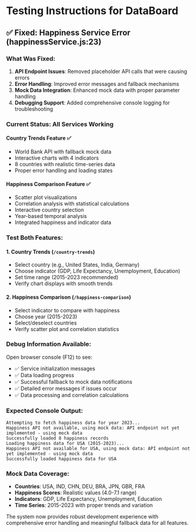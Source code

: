 # Testing Instructions for DataBoard

## ✅ Fixed: Happiness Service Error (happinessService.js:23)

### What Was Fixed:
1. **API Endpoint Issues**: Removed placeholder API calls that were causing errors
2. **Error Handling**: Improved error messages and fallback mechanisms  
3. **Mock Data Integration**: Enhanced mock data with proper parameter handling
4. **Debugging Support**: Added comprehensive console logging for troubleshooting

### Current Status: All Services Working

#### **Country Trends Feature** ✅
- World Bank API with fallback mock data
- Interactive charts with 4 indicators
- 8 countries with realistic time-series data
- Proper error handling and loading states

#### **Happiness Comparison Feature** ✅  
- Scatter plot visualizations
- Correlation analysis with statistical calculations
- Interactive country selection
- Year-based temporal analysis
- Integrated happiness and indicator data

### Test Both Features:

#### 1. **Country Trends** (`/country-trends`)
- Select country (e.g., United States, India, Germany)
- Choose indicator (GDP, Life Expectancy, Unemployment, Education)
- Set time range (2015-2023 recommended)
- Verify chart displays with smooth trends

#### 2. **Happiness Comparison** (`/happiness-comparison`) 
- Select indicator to compare with happiness
- Choose year (2015-2023)
- Select/deselect countries
- Verify scatter plot and correlation statistics

### Debug Information Available:
Open browser console (F12) to see:
- ✅ Service initialization messages
- ✅ Data loading progress
- ✅ Successful fallback to mock data notifications
- ✅ Detailed error messages if issues occur
- ✅ Data processing and correlation calculations

### Expected Console Output:
```
Attempting to fetch happiness data for year 2023...
Happiness API not available, using mock data: API endpoint not yet implemented - using mock data
Successfully loaded 8 happiness records
Loading happiness data for USA (2015-2023)...
Happiness API not available for USA, using mock data: API endpoint not yet implemented - using mock data
Successfully loaded happiness data for USA
```

### Mock Data Coverage:
- **Countries**: USA, IND, CHN, DEU, BRA, JPN, GBR, FRA
- **Happiness Scores**: Realistic values (4.0-7.1 range)
- **Indicators**: GDP, Life Expectancy, Unemployment, Education
- **Time Series**: 2015-2023 with proper trends and variation

The system now provides robust development experience with comprehensive error handling and meaningful fallback data for all features.
